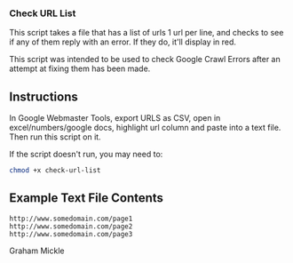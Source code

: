 ### Check URL List ###

This script takes a file that has a list of urls
1 url per line, and checks to see if any of them
reply with an error. If they do, it'll display in
red.

This script was intended to be used to check Google
Crawl Errors after an attempt at fixing them has been
made.

## Instructions ##

In Google Webmaster Tools, export URLS as CSV, open in
excel/numbers/google docs, highlight url column and paste into a text file.
Then run this script on it.

If the script doesn't run, you may need to:

```bash
chmod +x check-url-list
```

## Example Text File Contents ##

```
http://www.somedomain.com/page1
http://www.somedomain.com/page2
http://www.somedomain.com/page3
```


Graham Mickle